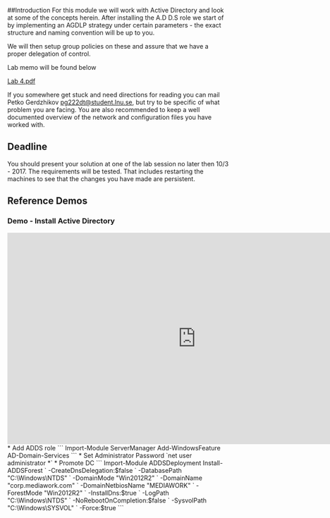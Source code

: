 ##Introduction
For this module we will work with Active Directory and look at some of the concepts herein. After installing the A.D D.S role we start of by implementing an AGDLP strategy under certain parameters - the exact structure and naming convention will be up to you.

We will then setup group policies on these and assure that we have a proper delegation of control.

Lab memo will be found below

[Lab 4.pdf](https://github.com/1DV020/labs/raw/master/Lab%204/Lab_4.pdf)

If you somewhere get stuck and need directions for reading you can mail Petko Gerdzhikov <pg222dt@student.lnu.se>, but try to be specific of what problem you are facing. You are also recommended to keep a well documented overview of the network and configuration files you have worked with.

## Deadline

You should present your solution at one of the lab session no later then 10/3 - 2017. The requirements will be tested. That includes restarting the machines to see that the changes you have made are persistent.


## Reference Demos
### Demo -  Install Active Directory
<iframe width="853" height="480" src="https://www.youtube.com/embed/klp6rsdwNLA?rel=0" frameborder="0" allowfullscreen></iframe>
* Add ADDS role
  ```
  Import-Module ServerManager
  Add-WindowsFeature AD-Domain-Services
  ```
* Set Administrator Password `net user administrator *`
* Promote DC
  ```
  Import-Module ADDSDeployment
  Install-ADDSForest `
  -CreateDnsDelegation:$false `
  -DatabasePath "C:\Windows\NTDS" `
  -DomainMode "Win2012R2" `
  -DomainName "corp.mediawork.com" `
  -DomainNetbiosName "MEDIAWORK" `
  -ForestMode "Win2012R2" `
  -InstallDns:$true `
  -LogPath "C:\Windows\NTDS" `
  -NoRebootOnCompletion:$false `
  -SysvolPath "C:\Windows\SYSVOL" `
  -Force:$true
  ```
